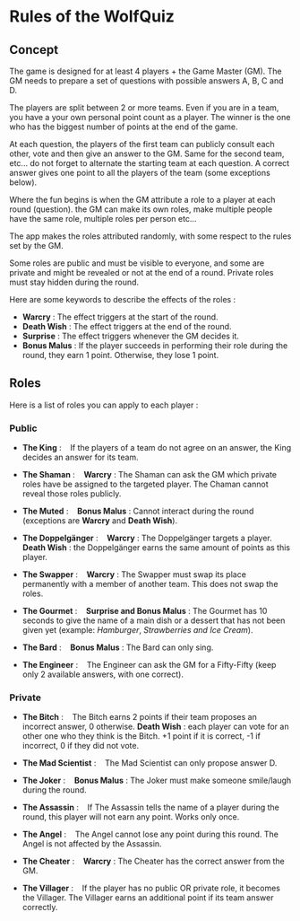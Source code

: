 # Rules of the WolfQuiz

## Concept

The game is designed for at least 4 players + the Game Master (GM). The GM needs to prepare a set of questions with possible answers A, B, C and D. 

The players are split between 2 or more teams. Even if you are in a team, you have a your own personal point count as a player. The winner is the one who has the biggest number of points at the end of the game.

At each question, the players of the first team can publicly consult each other, vote and then give an answer to the GM. Same for the second team, etc... do not forget to alternate the starting team at each question. A correct answer gives one point to all the players of the team (some exceptions below).

Where the fun begins is when the GM attribute a role to a player at each round (question). the GM can make its own roles, make multiple people have the same role, multiple roles per person etc...

The app makes the roles attributed randomly, with some respect to the rules set by the GM.

Some roles are public and must be visible to everyone, and some are private and might be revealed or not at the end of a round. Private roles must stay hidden during the round.

Here are some keywords to describe the effects of the roles :
* **Warcry** : The effect triggers at the start of the round.
* **Death Wish** : The effect triggers at the end of the round.
* **Surprise** : The effect triggers whenever the GM decides it.
* **Bonus Malus** : If the player succeeds in performing their role during the round, they earn 1 point. Otherwise, they lose 1 point.

## Roles

Here is a list of roles you can apply to each player :

### Public

 * **The King** : &nbsp;&nbsp; If the players of a team do not agree on an answer, the King decides an answer for its team.  
  
 * **The Shaman** : &nbsp;&nbsp; **Warcry** : The Shaman can ask the GM which private roles have be assigned to the targeted player. The Chaman cannot reveal those roles publicly.
  
 * **The Muted** : &nbsp;&nbsp; **Bonus Malus** : Cannot interact during the round (exceptions are **Warcry** and **Death Wish**).
  
 * **The Doppelgänger** : &nbsp;&nbsp; **Warcry** : The Doppelgänger targets a player. &nbsp;&nbsp; **Death Wish** : the Doppelgänger earns the same amount of points as this player.
  
 * **The Swapper** : &nbsp;&nbsp; **Warcry** : The Swapper must swap its place permanently with a member of another team. This does not swap the roles.
  
 * **The Gourmet** : &nbsp;&nbsp; **Surprise and Bonus Malus** : The Gourmet has 10 seconds to give the name of a main dish or a dessert that has not been given yet (example: *Hamburger*, *Strawberries and Ice Cream*).

 * **The Bard** : &nbsp;&nbsp; **Bonus Malus** : The Bard can only sing.
   
 * **The Engineer** : &nbsp;&nbsp; The Engineer can ask the GM for a Fifty-Fifty (keep only 2 available answers, with one correct).


### Private

 * **The Bitch** : &nbsp;&nbsp; The Bitch earns 2 points if their team proposes an incorrect answer, 0 otherwise. **Death Wish** : each player can vote for an other one who they think is the Bitch. +1 point if it is correct, -1 if incorrect, 0 if they did not vote.

 * **The Mad Scientist** : &nbsp;&nbsp; The Mad Scientist can only propose answer D.
  
 * **The Joker** : &nbsp;&nbsp; **Bonus Malus** : The Joker must make someone smile/laugh during the round. 
  
 * **The Assassin** : &nbsp;&nbsp; If The Assassin tells the name of a player during the round, this player will not earn any point. Works only once.
 
 * **The Angel** : &nbsp;&nbsp; The Angel cannot lose any point during this round. The Angel is not affected by the Assassin.

 * **The Cheater** : &nbsp;&nbsp; **Warcry** : The Cheater has the correct answer from the GM.

 * **The Villager** : &nbsp;&nbsp; If the player has no public OR private role, it becomes the Villager. The Villager earns an additional point if its team answer correctly.


